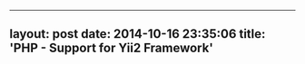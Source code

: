 -----------------------
layout:	post
date:	2014-10-16 23:35:06
title:	'PHP - Support for Yii2 Framework'
-----------------------
